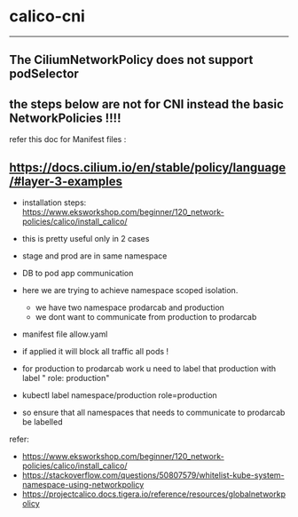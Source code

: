 # calico-cni


---

The CiliumNetworkPolicy does not support podSelector
---
the steps below are not for CNI instead the basic NetworkPolicies !!!!
---
refer this doc for Manifest files :

https://docs.cilium.io/en/stable/policy/language/#layer-3-examples
---

- installation steps:
https://www.eksworkshop.com/beginner/120_network-policies/calico/install_calico/

- this is pretty useful only in 2 cases
- stage and prod are in same namespace
- DB to pod app communication

- here we are trying to achieve namespace scoped isolation.
  * we have two namespace prodarcab and production
  * we dont want to communicate from production to prodarcab
- manifest file allow.yaml
- if applied it will block all traffic all pods !
- for production to prodarcab work u need to label that production with label " role: production"
- kubectl label namespace/production role=production
- so ensure that all namespaces that needs to communicate to prodarcab be labelled


refer:

- https://www.eksworkshop.com/beginner/120_network-policies/calico/install_calico/
- https://stackoverflow.com/questions/50807579/whitelist-kube-system-namespace-using-networkpolicy
- https://projectcalico.docs.tigera.io/reference/resources/globalnetworkpolicy
